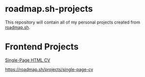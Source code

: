 # roadmap.sh-projects
This repository will contain all of my personal projects created from [roadmap.sh](https://roadmap.sh).

# Frontend Projects

[Single-Page HTML CV](https://github.com/codyb34/roadmap.sh-projects/tree/main/Frontend%20Projects/Single-Page%20CV)

https://roadmap.sh/projects/single-page-cv
